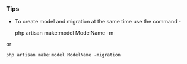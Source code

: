 ### Tips
* To create model and migration at the same time use the command -

    php artisan make:model ModelName -m

or

    php artisan make:model ModelName -migration
